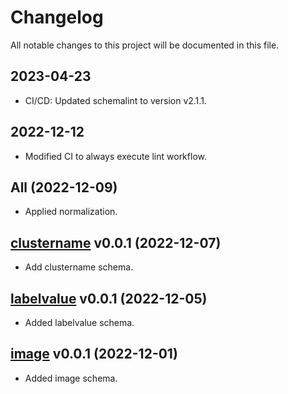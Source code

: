 # Changelog

All notable changes to this project will be documented in this file.

## 2023-04-23

- CI/CD: Updated schemalint to version v2.1.1.

## 2022-12-12

- Modified CI to always execute lint workflow.

## All (2022-12-09)

- Applied normalization.

## [clustername](clustername/) v0.0.1 (2022-12-07)

- Add clustername schema.

## [labelvalue](labelvalue/) v0.0.1 (2022-12-05)

- Added labelvalue schema.

## [image](image/) v0.0.1 (2022-12-01)

- Added image schema.
